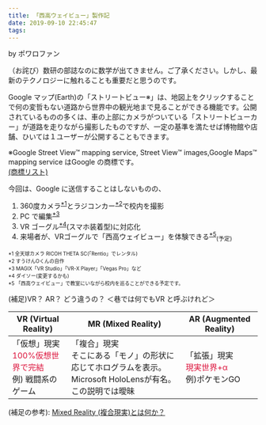 ```yaml
---
title: 「西高ウェイビュー」製作記
date: 2019-09-10 22:45:47
tags:
---
```


by ポワロファン

（お詫び）数研の部誌なのに数学が出てきません。ご了承ください。しかし、最新のテクノロジーに触れることも重要だと思うのです。

Google マップ(Earth)の「ストリートビュー※」は、地図上をクリックすることで何の変哲もない道路から世界中の観光地まで見ることができる機能です。公開されているものの多くは、車の上部にカメラがついている「ストリートビューカー」が道路を走りながら撮影したものですが、一定の基準を満たせば博物館や店舗、ひいては１ユーザーが公開することもできます。

※Google Street View™ mapping service, Street View™ images,Google Maps™ mapping service はGoogle の商標です。  
[(商標リスト)](https://www.google.com/permissions/trademark/trademark-list/)
 
今回は、Google に送信することはしないものの、  
1.  360度カメラ<sup><a href="#1">\*1</a></sup>とラジコンカー<sup><a href="#2">\*2</a></sup>で校内を撮影  
1.  PC で編集<sup><a href="#3">\*3</a></sup>  
1.  VR ゴーグル<sup><a href="#4">\*4</a></sup>(スマホ装着型)に対応化
1.  来場者が、VRゴーグルで「西高ウェイビュー」を体験できる<sup><a href="#5">\*5</a></sup><sub>(予定)</sub>

<span id="1" style="font-size:x-small">\*1 全天球カメラ RICOH THETA SC(「Rentio」でレンタル)</span>  
<span id="2" style="font-size:x-small">\*2 すうけんOくんの自作</span>  
<span id="3" style="font-size:x-small">\*3 MAGIX「VR Studio」「VR-X Player」「Vegas Pro」など</span>  
<span id="4" style="font-size:x-small">\*4 ダイソー(変更するかも)</span>  
<span id="5" style="font-size:x-small">\*5 「西高ウェイビュー」で教室にいながら校内を巡ることができる予定です。</span>  

(補足)VR？ AR？ どう違うの？ ＜巷では何でもVR と呼ぶけれど＞

|VR (Virtual Reality)|MR (Mixed Reality)|AR (Augmented Reality)|
|--------------------|------------------|----------------------|
|「仮想」現実<br /><font color="Crimson">100%仮想世界で完結</font><br />例) 戦闘系のゲーム|「複合」現実<br />そこにある「モノ」の形状に応じてホログラムを表示。<br />Microsoft HoloLensが有名。<bbr />この説明では曖昧|「拡張」現実<br /><font color="Crimson">現実世界+α</font><br />例)ポケモンGO|

(補足の参考): [Mixed Reality (複合現実)とは何か？](https://special.nikkeibp.co.jp/atclh/NBO/17/microsoft0419/p5/)
